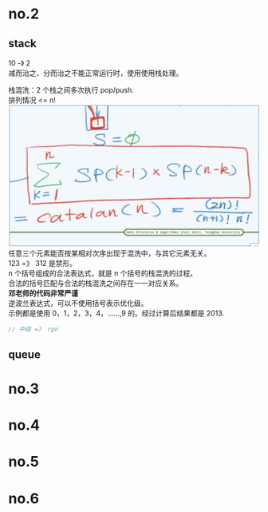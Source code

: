 # no.2

## stack

10 -》 2  
减而治之、分而治之不能正常运行时，使用使用栈处理。

栈混洗：2 个栈之间多次执行 pop/push.  
排列情况 <= n!  
![](/coursera/dsa/2/stackSum.png)  
任意三个元素能否按某相对次序出现于混洗中，与其它元素无关。  
123 =》 312 是禁形。  
n 个括号组成的合法表达式，就是 n 个括号的栈混洗的过程。  
合法的括号匹配与合法的栈混洗之间存在一一对应关系。  
**邓老师的代码非常严谨**  
逆波兰表达式，可以不使用括号表示优化级。  
示例都是使用 0，1，2，3，4，……,9 的。经过计算后结果都是 2013.

```js
// 中缀 =》 rpn
```

## queue

# no.3

# no.4

# no.5

# no.6
